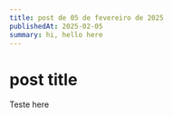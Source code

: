 ```yaml
---
title: post de 05 de fevereiro de 2025
publishedAt: 2025-02-05
summary: hi, hello here
---
```


# post title

Teste here